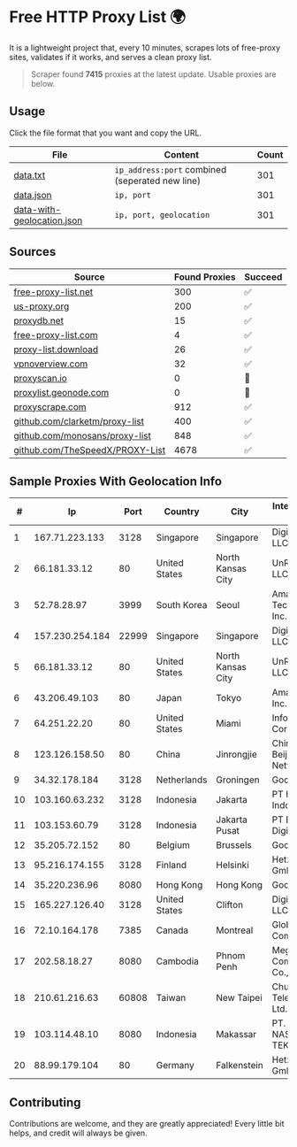 
# Free HTTP Proxy List 🌍

It is a lightweight project that, every 10 minutes, scrapes lots of free-proxy sites, validates if it works, and serves a clean proxy list.


> Scraper found **7415** proxies at the latest update. Usable proxies are below.

## Usage

Click the file format that you want and copy the URL.


|File|Content|Count|
|----|-------|-----|
|[data.txt](https://raw.githubusercontent.com/themiralay/Proxy-List-World/master/data.txt)|`ip_address:port` combined (seperated new line)|301|
|[data.json](https://raw.githubusercontent.com/themiralay/Proxy-List-World/master/data.json)|`ip, port`|301|
|[data-with-geolocation.json](https://raw.githubusercontent.com/themiralay/Proxy-List-World/master/data-with-geolocation.json)|`ip, port, geolocation`|301|

## Sources

|Source|Found Proxies|Succeed|
|------|-------------|-------|
|[free-proxy-list.net](https://free-proxy-list.net)|300|✅|
|[us-proxy.org](https://www.us-proxy.org)|200|✅|
|[proxydb.net](http://proxydb.net)|15|✅|
|[free-proxy-list.com](https://free-proxy-list.com/?page=&port=&type%5B%5D=http&type%5B%5D=https&up_time=0&search=Search)|4|✅|
|[proxy-list.download](https://www.proxy-list.download/HTTP)|26|✅|
|[vpnoverview.com](https://vpnoverview.com/privacy/anonymous-browsing/free-proxy-servers)|32|✅|
|[proxyscan.io](https://www.proxyscan.io)|0|🚫|
|[proxylist.geonode.com](https://proxylist.geonode.com/api/proxy-list?limit=300&page=1&sort_by=lastChecked&sort_type=desc&protocols=http,https)|0|🚫|
|[proxyscrape.com](https://api.proxyscrape.com/v2/?request=displayproxies&protocol=http&timeout=10000&country=all&ssl=all&anonymity=all)|912|✅|
|[github.com/clarketm/proxy-list](https://raw.githubusercontent.com/clarketm/proxy-list/master/proxy-list-raw.txt)|400|✅|
|[github.com/monosans/proxy-list](https://raw.githubusercontent.com/monosans/proxy-list/main/proxies/http.txt)|848|✅|
|[github.com/TheSpeedX/PROXY-List](https://raw.githubusercontent.com/TheSpeedX/PROXY-List/master/http.txt)|4678|✅|


## Sample Proxies With Geolocation Info

|#|Ip|Port|Country|City|Internet Service Provider|
|-|--|----|-------|----|-------------------------|
|1|167.71.223.133|3128|Singapore|Singapore|DigitalOcean, LLC|
|2|66.181.33.12|80|United States|North Kansas City|UnReal Servers, LLC|
|3|52.78.28.97|3999|South Korea|Seoul|Amazon Technologies Inc.|
|4|157.230.254.184|22999|Singapore|Singapore|DigitalOcean, LLC|
|5|66.181.33.12|80|United States|North Kansas City|UnReal Servers, LLC|
|6|43.206.49.103|80|Japan|Tokyo|Amazon.com, Inc.|
|7|64.251.22.20|80|United States|Miami|Infolink Global Corporation|
|8|123.126.158.50|80|China|Jinrongjie|China Unicom Beijing Province Network|
|9|34.32.178.184|3128|Netherlands|Groningen|Google LLC|
|10|103.160.63.232|3128|Indonesia|Jakarta|PT Herza Digital Indonesia|
|11|103.153.60.79|3128|Indonesia|Jakarta Pusat|PT Era Awan Digital|
|12|35.205.72.152|80|Belgium|Brussels|Google LLC|
|13|95.216.174.155|3128|Finland|Helsinki|Hetzner Online GmbH|
|14|35.220.236.96|8080|Hong Kong|Hong Kong|Google LLC|
|15|165.227.126.40|3128|United States|Clifton|DigitalOcean, LLC|
|16|72.10.164.178|7385|Canada|Montreal|GloboTech Communications|
|17|202.58.18.27|8080|Cambodia|Phnom Penh|Mega Truenet Communication Co., Ltd.|
|18|210.61.216.63|60808|Taiwan|New Taipei|Chunghwa Telecom Co., Ltd.|
|19|103.114.48.10|8080|Indonesia|Makassar|PT. TRANS NASIONAL TEKNOLOGI|
|20|88.99.179.104|80|Germany|Falkenstein|Hetzner Online GmbH|



## Contributing

Contributions are welcome, and they are greatly appreciated! Every
little bit helps, and credit will always be given.

